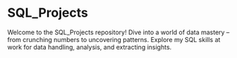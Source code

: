 # SQL_Projects
Welcome to the SQL_Projects repository! Dive into a world of data mastery – from crunching numbers to uncovering patterns. Explore my SQL skills at work for data handling, analysis, and extracting insights.
